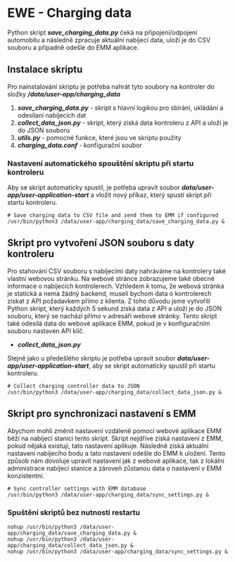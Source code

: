 # EWE - Charging data

Python skript **_save_charging_data.py_** čeká na připojení/odpojení automobilu a následně zpracuje aktuální nabíjecí data, uloží je do CSV souboru a případně odešle do EMM aplikace.

## Instalace skriptu

Pro nainstalování skriptu je potřeba nahrát tyto soubory na kontroler do složky **_/data/user-app/charging_data_**
1. **_save_charging_data.py_** - skript s hlavní logikou pro sbírání, ukládání a odesílaní nabíjecích dat
2. **_collect_data_json.py_** - skript, který získá data kontroleru z API a uloží je do JSON souboru
3. **_utils.py_** - pomocné funkce, které jsou ve skriptu použity
4. **_charging_data.conf_** - konfigurační soubor

### Nastavení automatického spouštění skriptu při startu kontroleru

Aby se skript automaticky spustil, je potřeba upravit soubor **_data/user-app/user-application-start_** a vložit nový příkaz, který spustí skript při startu kontroleru.

```
# Save charging data to CSV file and send them to EMM if configured
/usr/bin/python3 /data/user-app/charging_data/save_charging_data.py &
```

## Skript pro vytvoření JSON souboru s daty kontroleru

Pro stahování CSV souboru s nabíjecími daty nahráváme na kontrolery také vlastní webovou stránku.
Na webové stránce zobrazujeme také obecné informace o nabíjecích kontrolerech. Vzhledem k tomu, že webová stránka je statická a nemá žádný backend, museli bychom data o kontrolerech získat z API požadavkem přímo z klienta. Z toho důvodu jsme vytvořili Python skript, který každých 5 sekund získá data z API a uloží je do JSON souboru, který se nachází přímo v adresáři webové stránky. Tento skript také odesílá data do webové aplikace EMM, pokud je v konfiguračním souboru nastaven API klíč.

- **_collect_data_json.py_**

Stejně jako u předešlého skriptu je potřeba upravit soubor **_data/user-app/user-application-start_**, aby se skript automaticky spustil při startu kontroleru.

```
# Collect charging controller data to JSON
/usr/bin/python3 /data/user-app/charging_data/collect_data_json.py &
```

## Skript pro synchronizaci nastavení s EMM

Abychom mohli změnit nastavení vzdáleně pomocí webové aplikace EMM běží na nabíjecí stanici tento skript. Skript nejdříve získá nastavení z EMM, pokud nějaká existují, tato nastavení aplikuje.
Následně získá aktuální nastavení nabíjecího bodu a tato nastavení odešle do EMM k uložení. Tento způsob nám dovoluje upravit nastavení jak z webové aplikace, tak z lokální administrace nabíjecí stanice a zároveň zůstanou data o nastavení v EMM konzistentní.

```
# Sync controller settings with EMM database
/usr/bin/python3 /data/user-app/charging_data/sync_settings.py &
```

### Spuštění skriptů bez nutnosti restartu

```
nohup /usr/bin/python3 /data/user-app/charging_data/save_charging_data.py &
nohup /usr/bin/python3 /data/user-app/charging_data/collect_data_json.py &
nohup /usr/bin/python3 /data/user-app/charging_data/sync_settings.py &
```

